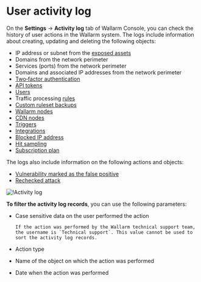# User activity log

On the **Settings** → **Activity log** tab of Wallarm Console, you can check the history of user actions in the Wallarm system. The logs include information about creating, updating and deleting the following objects:

* IP address or subnet from the [exposed assets](../scanner.md)
* Domains from the network perimeter
* Services (ports) from the network perimeter
* Domains and associated IP addresses from the network perimeter
* [Two‑factor authentication](account.md#enabling-two-factor-authentication)
* [API tokens](api-tokens.md)
* [Users](users.md)
* Traffic processing [rules](../rules/intro.md)
* [Custom ruleset backups](../rules/backup.md)
* [Wallarm nodes](../nodes/nodes.md)
* [CDN nodes](../nodes/cdn-node.md)
* [Triggers](../triggers/triggers.md)
* [Integrations](integrations/integrations-intro.md)
* [Blocked IP address](../ip-lists/denylist.md)
* [Hit sampling](../events/analyze-attack.md#sampling-of-hits)
* [Subscription plan](subscriptions.md)

The logs also include information on the following actions and objects:

* [Vulnerability marked as the false positive](../vulnerabilities.md#marking-vulnerabilities-as-false-positives)
* [Rechecked attack](../events/verify-attack.md)

![!Activity log](../../images/user-guides/settings/audit-log.png)

**To filter the activity log records**, you can use the following parameters:

* Case sensitive data on the user performed the action

      If the action was performed by the Wallarm technical support team, the username is `Technical support`. This value cannot be used to sort the activity log records.
* Action type
* Name of the object on which the action was performed
* Date when the action was performed
